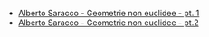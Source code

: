 * [Alberto Saracco - Geometrie non euclidee - pt. 1](https://www.youtube.com/watch?v=OYN_IYVKym4&feature=youtu.be&fbclid=IwAR3Oe6pW54LlxiQoOXxO2v0lDyjhi89tAE9NCmsjnn0aE6g6VJ-sN640L78)
* [Alberto Saracco - Geometrie non euclidee - pt.2](https://www.youtube.com/watch?v=QU18sUqHC7g&feature=youtu.be)
